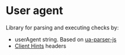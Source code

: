 # User agent

Library for parsing and executing checks by:
- userAgent string. Based on [ua-parser-js](https://github.com/faisalman/ua-parser-js)
- [Client Hints](https://developer.mozilla.org/en-US/docs/Web/HTTP/Client_hints) headers
